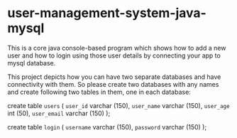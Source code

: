 # user-management-system-java-mysql

This is a core java console-based program which shows how to add a new user and how to login using those user details by connecting your app to mysql database.

This project depicts how you can have two separate databases and have connectivity with them. So please create two databases with any names and create following two tables in them, one in each database:

create table `users` (
	`user_id` varchar (150),
	`user_name` varchar (150),
	`user_age` int (50),
	`user_email` varchar (150)
); 


create table `login` (
	`username` varchar (150),
	`password` varchar (150)
); 
